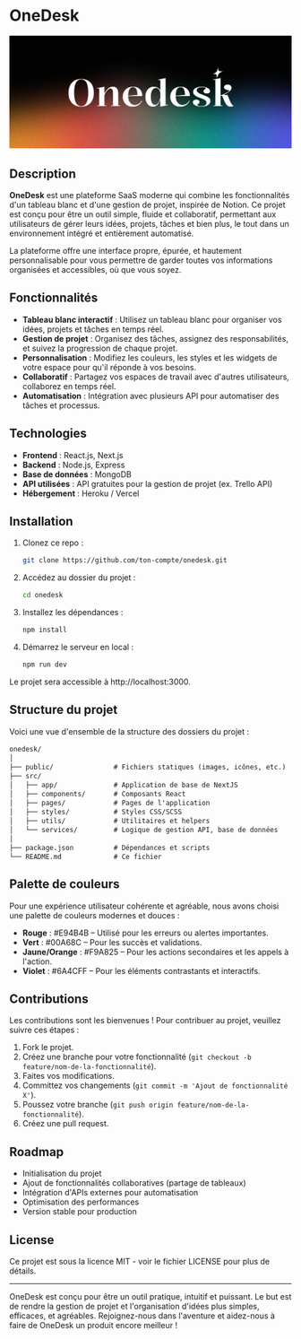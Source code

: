 # OneDesk

![OneDesk Banner](public/banner.png)

## Description

**OneDesk** est une plateforme SaaS moderne qui combine les fonctionnalités d'un tableau blanc et d'une gestion de projet, inspirée de Notion. Ce projet est conçu pour être un outil simple, fluide et collaboratif, permettant aux utilisateurs de gérer leurs idées, projets, tâches et bien plus, le tout dans un environnement intégré et entièrement automatisé.

La plateforme offre une interface propre, épurée, et hautement personnalisable pour vous permettre de garder toutes vos informations organisées et accessibles, où que vous soyez.

## Fonctionnalités

- **Tableau blanc interactif** : Utilisez un tableau blanc pour organiser vos idées, projets et tâches en temps réel.
- **Gestion de projet** : Organisez des tâches, assignez des responsabilités, et suivez la progression de chaque projet.
- **Personnalisation** : Modifiez les couleurs, les styles et les widgets de votre espace pour qu'il réponde à vos besoins.
- **Collaboratif** : Partagez vos espaces de travail avec d'autres utilisateurs, collaborez en temps réel.
- **Automatisation** : Intégration avec plusieurs API pour automatiser des tâches et processus.

## Technologies

- **Frontend** : React.js, Next.js
- **Backend** : Node.js, Express
- **Base de données** : MongoDB
- **API utilisées** : API gratuites pour la gestion de projet (ex. Trello API)
- **Hébergement** : Heroku / Vercel

## Installation

1. Clonez ce repo :
   ```bash
   git clone https://github.com/ton-compte/onedesk.git
   ```

2. Accédez au dossier du projet :
   ```bash
   cd onedesk
   ```

3. Installez les dépendances :
   ```bash
   npm install
   ```

4. Démarrez le serveur en local :
   ```bash
   npm run dev
   ```

Le projet sera accessible à http://localhost:3000.

## Structure du projet

Voici une vue d'ensemble de la structure des dossiers du projet :

```
onedesk/
│
├── public/               # Fichiers statiques (images, icônes, etc.)
├── src/
│   ├── app/              # Application de base de NextJS
│   ├── components/       # Composants React
│   ├── pages/            # Pages de l'application
│   ├── styles/           # Styles CSS/SCSS
│   ├── utils/            # Utilitaires et helpers
│   └── services/         # Logique de gestion API, base de données
│
├── package.json          # Dépendances et scripts
└── README.md             # Ce fichier
```

## Palette de couleurs

Pour une expérience utilisateur cohérente et agréable, nous avons choisi une palette de couleurs modernes et douces :

- **Rouge** : #E94B4B – Utilisé pour les erreurs ou alertes importantes.
- **Vert** : #00A68C – Pour les succès et validations.
- **Jaune/Orange** : #F9A825 – Pour les actions secondaires et les appels à l'action.
- **Violet** : #6A4CFF – Pour les éléments contrastants et interactifs.

## Contributions

Les contributions sont les bienvenues ! Pour contribuer au projet, veuillez suivre ces étapes :

1. Fork le projet.
2. Créez une branche pour votre fonctionnalité (`git checkout -b feature/nom-de-la-fonctionnalité`).
3. Faites vos modifications.
4. Committez vos changements (`git commit -m 'Ajout de fonctionnalité X'`).
5. Poussez votre branche (`git push origin feature/nom-de-la-fonctionnalité`).
6. Créez une pull request.

## Roadmap

- Initialisation du projet
- Ajout de fonctionnalités collaboratives (partage de tableaux)
- Intégration d'APIs externes pour automatisation
- Optimisation des performances
- Version stable pour production

## License

Ce projet est sous la licence MIT - voir le fichier LICENSE pour plus de détails.

---

OneDesk est conçu pour être un outil pratique, intuitif et puissant. Le but est de rendre la gestion de projet et l'organisation d'idées plus simples, efficaces, et agréables. Rejoignez-nous dans l'aventure et aidez-nous à faire de OneDesk un produit encore meilleur !